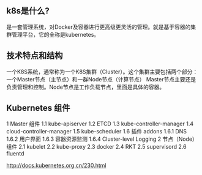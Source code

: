 ## k8s是什么? ##

是一套管理系统，对Docker及容器进行更高级更灵活的管理。就是基于容器的集群管理平台，它的全称是kubernetes。


## 技术特点和结构 ##

一个K8S系统，通常称为一个K8S集群（Cluster）。这个集群主要包括两个部分：一个Master节点（主节点）和一群Node节点（计算节点）
Master节点主要还是负责管理和控制。Node节点是工作负载节点，里面是具体的容器。


## Kubernetes 组件 ## 

1 Master 组件
    1.1 kube-apiserver
    1.2 ETCD
    1.3 kube-controller-manager
    1.4 cloud-controller-manager
    1.5 kube-scheduler
    1.6 插件 addons
    1.6.1 DNS
    1.6.2 用户界面
    1.6.3 容器资源监测
    1.6.4 Cluster-level Logging
2 节点（Node）组件
    2.1 kubelet
    2.2 kube-proxy
    2.3 docker
    2.4 RKT
    2.5 supervisord
    2.6 fluentd

http://docs.kubernetes.org.cn/230.html
